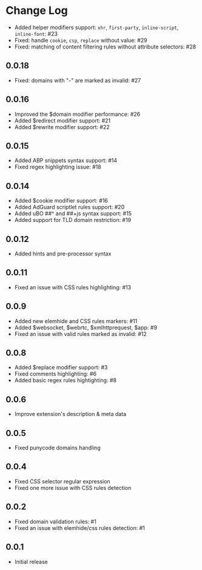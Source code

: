 # Change Log

- Added helper modifiers support: `xhr`, `first-party`, `inline-script`, `inline-font`: #23
- Fixed: handle `cookie`, `csp`, `replace` without value: #29
- Fixed: matching of content filtering rules without attribute selectors: #28

## 0.0.18
- Fixed: domains with "-" are marked as invalid: #27

## 0.0.16
- Improved the $domain modifier performance: #26
- Added $redirect modifier support: #21
- Added $rewrite modifier support: #22

## 0.0.15
- Added ABP snippets syntax support: #14
- Fixed regex highlighting issue: #18

## 0.0.14
- Added $cookie modifier support: #16
- Added AdGuard scriptlet rules support: #20
- Added uBO ##^ and ##+js syntax support: #15
- Added support for TLD domain restriction: #19

## 0.0.12
- Added hints and pre-processor syntax

## 0.0.11
- Fixed an issue with CSS rules highlighting: #13

## 0.0.9
- Added new elemhide and CSS rules markers: #11
- Added $websocket, $webrtc, $xmlhttprequest, $app: #9
- Fixed an issue with valid rules marked as invalid: #12

## 0.0.8
- Added $replace modifier support: #3
- Fixed comments highlighting: #6
- Added basic regex rules hightighting: #8

## 0.0.6
- Improve extension's description & meta data

## 0.0.5
- Fixed punycode domains handling

## 0.0.4
- Fixed CSS selector regular expression
- Fixed one more issue with CSS rules detection

## 0.0.2
- Fixed domain validation rules: #1
- Fixed an issue with elemhide/css rules detection: #1

## 0.0.1
- Initial release